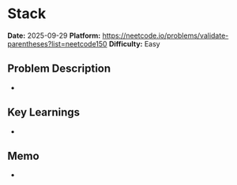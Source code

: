 # Stack

**Date:** 2025-09-29
**Platform:** https://neetcode.io/problems/validate-parentheses?list=neetcode150
**Difficulty:** Easy

## Problem Description

-

## Key Learnings

-

## Memo

-
